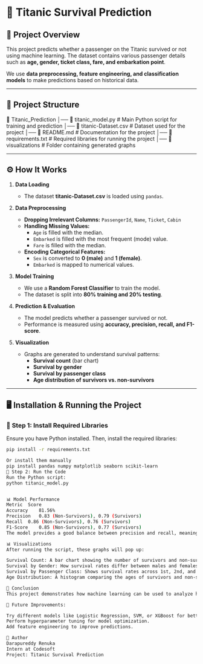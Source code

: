 # 🚢 Titanic Survival Prediction

## 🎯 Project Overview
This project predicts whether a passenger on the Titanic survived or not using machine learning. The dataset contains various passenger details such as **age, gender, ticket class, fare, and embarkation point**. 

We use **data preprocessing, feature engineering, and classification models** to make predictions based on historical data.

---

## 📂 **Project Structure**
📁 Titanic_Prediction
│── 📄 titanic_model.py        # Main Python script for training and prediction
│── 📄 titanic-Dataset.csv     # Dataset used for the project
│── 📄 README.md               # Documentation for the project
│── 📄 requirements.txt        # Required libraries for running the project
│── 📁 visualizations          # Folder containing generated graphs


---

## ⚙️ **How It Works**
1. **Data Loading**  
   - The dataset **titanic-Dataset.csv** is loaded using `pandas`.

2. **Data Preprocessing**  
   - **Dropping Irrelevant Columns:** `PassengerId`, `Name`, `Ticket`, `Cabin`  
   - **Handling Missing Values:**  
     - `Age` is filled with the median.  
     - `Embarked` is filled with the most frequent (mode) value.  
     - `Fare` is filled with the median.  
   - **Encoding Categorical Features:**  
     - `Sex` is converted to **0 (male)** and **1 (female)**.  
     - `Embarked` is mapped to numerical values.  

3. **Model Training**  
   - We use a **Random Forest Classifier** to train the model.
   - The dataset is split into **80% training and 20% testing**.

4. **Prediction & Evaluation**  
   - The model predicts whether a passenger survived or not.
   - Performance is measured using **accuracy, precision, recall, and F1-score**.

5. **Visualization**  
   - Graphs are generated to understand survival patterns:
     - **Survival count** (bar chart)
     - **Survival by gender**
     - **Survival by passenger class**
     - **Age distribution of survivors vs. non-survivors**

---

## 🖥️ **Installation & Running the Project**
### 🔹 **Step 1: Install Required Libraries**
Ensure you have Python installed. Then, install the required libraries:
```bash
pip install -r requirements.txt

Or install them manually
pip install pandas numpy matplotlib seaborn scikit-learn
🔹 Step 2: Run the Code
Run the Python script:
python titanic_model.py


📊 Model Performance
Metric	Score
Accuracy	81.56%
Precision	0.83 (Non-Survivors), 0.79 (Survivors)
Recall	0.86 (Non-Survivors), 0.76 (Survivors)
F1-Score	0.85 (Non-Survivors), 0.77 (Survivors)
The model provides a good balance between precision and recall, meaning it effectively predicts survival outcomes.

📊 Visualizations
After running the script, these graphs will pop up:

Survival Count: A bar chart showing the number of survivors and non-survivors.
Survival by Gender: How survival rates differ between males and females.
Survival by Passenger Class: Shows survival rates across 1st, 2nd, and 3rd class passengers.
Age Distribution: A histogram comparing the ages of survivors and non-survivors.

🚀 Conclusion
This project demonstrates how machine learning can be used to analyze historical events and make predictions. The model provides useful insights into survival patterns based on passenger characteristics.

🔹 Future Improvements:

Try different models like Logistic Regression, SVM, or XGBoost for better accuracy.
Perform hyperparameter tuning for model optimization.
Add feature engineering to improve predictions.

📝 Author
Darapureddy Renuka
Intern at Codesoft
Project: Titanic Survival Prediction
